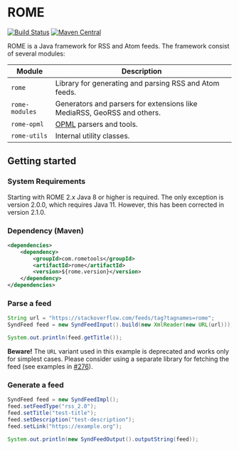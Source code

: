 # ROME

[![Build Status](https://travis-ci.org/rometools/rome.svg?branch=master)](https://travis-ci.org/rometools/rome)
[![Maven Central](https://maven-badges.herokuapp.com/maven-central/com.rometools/rome/badge.svg)](https://maven-badges.herokuapp.com/maven-central/com.rometools/rome)

ROME is a Java framework for RSS and Atom feeds. The framework consist of several modules:

| Module | Description |
| ------ | ----------- |
| `rome` | Library for generating and parsing RSS and Atom feeds. |
| `rome-modules` | Generators and parsers for extensions like MediaRSS, GeoRSS and others. |
| `rome-opml` | [OPML](https://en.wikipedia.org/wiki/OPML) parsers and tools. |
| `rome-utils` | Internal utility classes. |

## Getting started

### System Requirements
Starting with ROME 2.x Java 8 or higher is required. The only exception is version 2.0.0, which requires Java 11. However, this has been corrected in version 
2.1.0.

### Dependency (Maven)
```xml
<dependencies>
    <dependency>
        <groupId>com.rometools</groupId>
        <artifactId>rome</artifactId>
        <version>${rome.version}</version>
    </dependency>
</dependencies>
```

### Parse a feed
```java
String url = "https://stackoverflow.com/feeds/tag?tagnames=rome";
SyndFeed feed = new SyndFeedInput().build(new XmlReader(new URL(url)));

System.out.println(feed.getTitle());
```
**Beware!** The `URL` variant used in this example is deprecated and works only for simplest cases. Please consider using a separate library for fetching the 
feed (see examples in [#276](https://github.com/rometools/rome/issues/276)).

### Generate a feed
```java
SyndFeed feed = new SyndFeedImpl();
feed.setFeedType("rss_2.0");
feed.setTitle("test-title");
feed.setDescription("test-description");
feed.setLink("https://example.org");

System.out.println(new SyndFeedOutput().outputString(feed));
```
